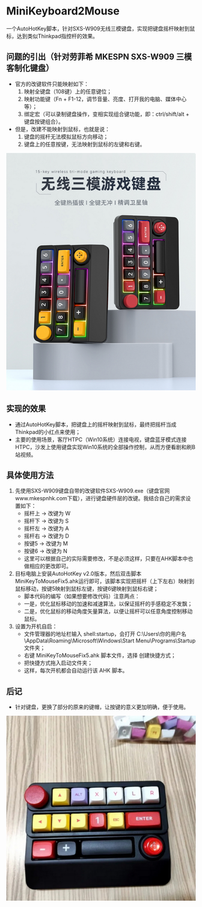 # MiniKeyboard2Mouse
一个AutoHotKey脚本，针对SXS-W909无线三模键盘，实现把键盘摇杆映射到鼠标，达到类似Thinkpad指控杆的效果。

## 问题的引出（针对劳菲希 MKESPN SXS-W909 三模客制化键盘）
- 官方的改键软件只能映射如下：
	1. 映射全键盘（108键）上的任意键位；
	2. 映射功能键（Fn + F1-12，调节音量、亮度、打开我的电脑、媒体中心等）；
	3. 绑定宏（可以录制键盘操作，变相实现组合键功能，即：ctrl/shift/alt + 键盘按键组合）。
- 但是，改建不能映射到鼠标，也就是说：
	1. 键盘的摇杆无法模拟鼠标方向移动；
	2. 键盘上的任意按键，无法映射到鼠标的左键和右键。

![键盘图片](images/sxs-w909.jpg)

## 实现的效果
- 通过AutoHotKey脚本，把键盘上的摇杆映射到鼠标，最终把摇杆当成Thinkpad的小红点来使用；
- 主要的使用场景，客厅HTPC（Win10系统）连接电视，键盘蓝牙模式连接HTPC，沙发上使用键盘实现Win10系统的全部操作控制，从而方便看剧和刷B站视频。

## 具体使用方法
1. 先使用SXS-W909键盘自带的改键软件SXS-W909.exe（键盘官网www.mkespnhk.com下载），进行键盘硬件层的改键。我结合自己的需求设置如下：
	- 摇杆上 -> 改键为 W
	- 摇杆下 -> 改键为 S
	- 摇杆左 -> 改键为 A
	- 摇杆右 -> 改键为 D
	- 按键5  -> 改键为 M
	- 按键6  -> 改键为 N
	- 这里可以根据自己的实际需要修改，不是必须这样，只要在AHK脚本中也做相应的更改即可。
2. 目标电脑上安装AutoHotKey v2.0版本，然后双击脚本MiniKeyToMouseFix5.ahk运行即可，该脚本实现把摇杆（上下左右）映射到鼠标移动，按键5映射到鼠标左键，按键6键映射到鼠标右键；
	- 脚本代码的编写（如果想要修改代码）注意两点：
	- 一是，优化鼠标移动的加速和减速算法，以保证摇杆的手感稳定不发飘；
	- 二是，优化鼠标的移动角度矢量算法，以便让摇杆可以任意角度控制移动鼠标。
3. 设置为开机自启：
	- 文件管理器的地址栏输入 shell:startup，会打开 C:\Users\你的用户名\AppData\Roaming\Microsoft\Windows\Start Menu\Programs\Startup 文件夹；
	- 右键 MiniKeyToMouseFix5.ahk 脚本文件，选择 创建快捷方式；
	- 把快捷方式拖入启动文件夹；
	- 这样，每次开机都会自动运行该 AHK 脚本。

## 后记
- 针对键盘，更换了部分的原来的键帽，让按键的意义更加明确，便于使用。

![更换键帽](images/keyboard-final.jpg)
